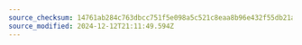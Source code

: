 ```yaml
---
source_checksum: 14761ab284c763dbcc751f5e098a5c521c8eaa8b96e432f55db21a4090318529
source_modified: 2024-12-12T21:11:49.594Z
---
```



